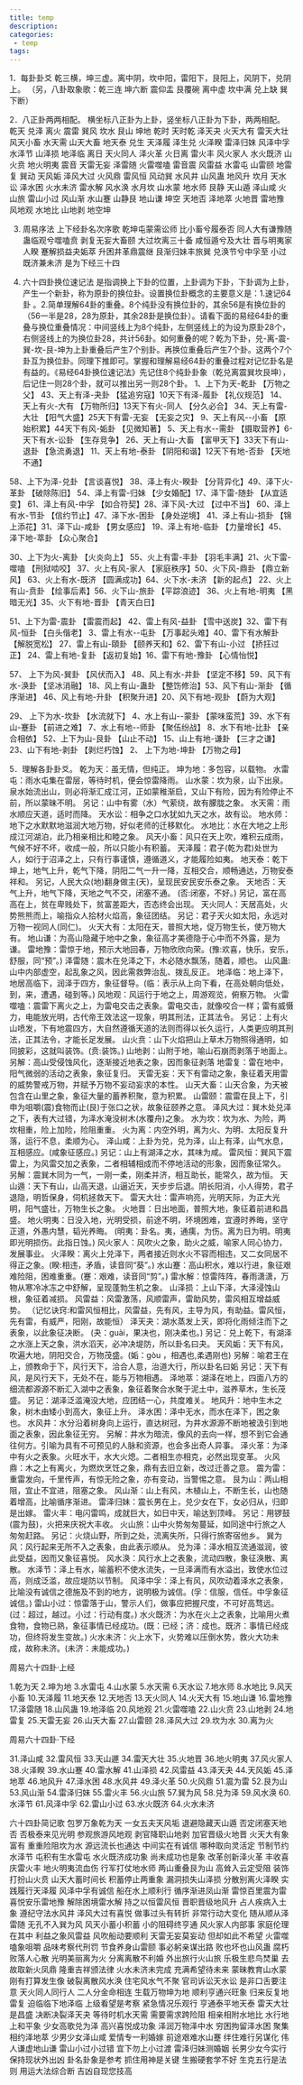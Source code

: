```yaml
---
title: temp
description:
categories:
 - temp
tags:
---
```



1．每卦卦爻
乾三横，坤三虚。离中阴，坎中阳，雷阳下，艮阳上，风阴下，兑阴上。
（另，八卦取象歌：乾三连 坤六断 震仰盂 艮覆碗 离中虚 坎中满 兑上缺 巽下断）

2．八正卦两两相配。
横坐标八正卦为上卦，竖坐标八正卦为下卦，两两相配。
      乾天    兑泽    离火    震雷    巽风    坎水    艮山    坤地 
乾时    天时乾  泽天夬  火天大有  雷天大壮  风天小畜  水天需  山天大畜   地天泰 
兑生    天泽履  泽生兑   火泽睽  雷泽归妹 风泽中孚   水泽节  山泽损   地泽临
离日   天火同人   泽火革   火日离  雷火丰  风火家人  水火既济   山火贲  地火明夷 
震音   天雷无妄   泽雷随   火雷噬嗑  雷音震   风雷益   水雷屯   山雷颐   地雷复 
巽动    天风姤  泽风大过   火风鼎   雷风恒  风动巽   水风井   山风蛊  地风升 
坎月    天水讼   泽水困  火水未济  雷水解   风水涣   水月坎   山水蒙   地水师 
艮静    天山遁   泽山咸   火山旅  雷山小过  风山渐  水山蹇  山静艮   地山谦 
坤空    天地否   泽地萃   火地晋  雷地豫  风地观  水地比   山地剥   地空坤 

3. 周易序法
上下经卦名次序歌
乾坤屯蒙需讼师       比小畜兮履泰否
同人大有谦豫随       蛊临观兮噬嗑贲
剥复无妄大畜颐       大过坎离三十备
咸恒遁兮及大壮       晋与明夷家人睽
蹇解损益夬姤萃       升困井革鼎震继
艮渐归妹丰旅巽       兑涣节兮中孚至
小过既济兼未济       是为下经三十四

4. 六十四卦换位速记法
是指调换上下卦的位置，上卦调为下卦，下卦调为上卦，产生一个新卦，称为原卦的换位卦。设置换位卦概念的主要意义是：1.速记64卦 。2.简单理解64卦的重叠。8个纯卦没有换位卦的，其余56是有换位卦的（56一半是28，28为原卦，其余28卦是换位卦）。请看下面的易经64卦的重叠与换位重叠情况：中间竖线上为8个纯卦，左侧竖线上的为设为原卦28个，右侧竖线上的为换位卦28，共计56卦。如何重叠的呢？乾为下卦，兑-离-震-巽-坎-艮-坤为上卦重叠后产生7个别卦。再换位重叠后产生7个卦。这两个7个卦互为换位卦。同理下推即可。掌握和理解易经64卦的重叠过程对记忆卦名是有益的。《易经64卦换位速记法》先记住8个纯卦卦象（乾兑离震巽坎艮坤），后记住一则28个卦，就可以推出另一则28个卦。
1、上下为天-乾卦 【万物之父】
43、天上有泽-夬卦 【猛追穷寇】10天下有泽-履卦 【礼仪规范】
14、天上有火-大有 【万物所归】13天下有火-同人 【分久必合】
34、天上有雷-大壮 【阳气大盛】25天下有雷-无妄 【无妄之灾】
9、天上有风--小畜 【原始积累】44天下有风-姤卦 【见微知著】
5、天上有水--需卦 【摄取营养】6-天下有水-讼卦 【生存竞争】
26、天上有山-大畜 【富甲天下】33天下有山-退卦 【急流勇退】
11、天上有地-泰卦 【阴阳和谐】12天下有地-否卦 【天地不通】

58、上下为泽-兑卦 【言谈喜悦】
38、泽上有火-睽卦 【分背异化】49、泽下火-革卦 【破除陈旧】
54、泽上有雷-归妹 【少女婚配】17、泽下雷-随卦 【从宜适变】
61、泽上有风-中孚 【如合符契】28、泽下风-大过 【过中不当】
60、泽上有水-节卦 【信约节止】47、泽下水-困卦 【身处逆境】
41、泽上有山-损卦 【锦上添花】31、泽下山-咸卦 【男女感应】
19、泽上有地-临卦 【力量增长】45、泽下地-萃卦 【众心聚合】

30、上下为火-离卦 【火炎向上】
55、火上有雷-丰卦 【羽毛丰满】21、火下雷-噬嗑 【刑狱啮咬】
37、火上有风-家人 【家庭秩序】50、火下风-鼎卦 【鼎立新风】
63、火上有水-既济 【圆满成功】64、火下水-未济 【新的起点】
22、火上有山-贲卦 【绘事后素】56、火下山-旅卦 【平踪浪迹】
36、火上有地-明夷 【黑暗无光】35、火下有地-晋卦 【青天白日】

51、上下为雷-震卦 【雷震而起】
42、雷上有风-益卦 【雪中送炭】32、雷下有风-恒卦 【白头偕老】
3、雷上有水--屯卦 【万事起头难】40、雷下有水解卦 【解脱宽松】
27、雷上有山-頤卦 【颐养天和】62、雷下有山-小过 【挢抂过正】
24、雷上有地-复卦 【返初复始】16、雷下有地-豫卦 【心情怡悦】

57、 上下为风-巽卦 【风伏而入】
48、风上有水-井卦 【坚定不移】59、风下有水-涣卦 【坚冰消融】
18、风上有山-蛊卦 【整饬修治】53、风下有山-渐卦 【循序渐进】
46、风上有地-升卦 【积聚升进】20、风下有地-观卦 【蔚为大观】

29、  上下为水-坎卦 【水流就下】
4、水上有山--蒙卦 【蒙味蛮荒】39、水下有山-蹇卦 【前进之难】
7、水上有地--师卦 【聚伍纷战】 8、水下有地-比卦 【亲合相依】
52、上下为山-艮卦 【山止不动】
15、山上有地-谦卦 【三才之谦】23、山下有地-剥卦 【剥烂朽蚀】
2、 上下为地-坤卦 【万物之母】



5．理解各卦卦爻。
乾为天：虽无情，但纯正。
坤为地：多包容，以载物。
水雷屯：雨水屯集在雷层，等待时机，便会惊雷降雨。
山水蒙：坎为泉，山下出泉。泉水始流出山，则必将渐汇成江河，正如蒙稚渐启，又山下有险，因为有险停止不前，所以蒙昧不明。
另记：山中有雾（水）气萦绕，故有朦胧之象。
水天需：雨水顺应天道，适时而降。
天水讼：相争之口水犹如九天之水，故有讼。
地水师：地下之水默默地滋润大地万物，好似老师的迁移默化。
水地比：水在大地之上形成江河湖泊，此乃相亲相比和睦之象。
风天小畜：风只在天上吹，难积云成雨，气候不好不坏，收成一般，所以只能小有积蓄。
天泽履：君子(乾为君)处世为人，如行于沼泽之上，只有行事谨慎，遵循道义，才能履险如夷。
地天泰：乾下坤上，地气上升，乾气下降，阴阳二气一升一降，互相交合，顺畅通达，万物安泰祥和。
另记，人民大众(地)翻身做主(天)，呈现民安民安乐泰之象。
天地否：天气上升，地气下降，天地之气不交，闭塞不通。 (否:闭塞，不好。)
      另记，富在高高在上，贫在卑贱处下，贫富差距大，否态终会出现。
天火同人：天居高处，火势熊熊而上，喻指众人拾材火焰高，象征团结。
另记：君子天火如太阳，永远对万物一视同人(同仁)。
火天大有：太阳在天，普照大地，促万物生长，使万物大有。
地山谦：为高山隐藏于地中之象，象征高才美德隐于心中而不外露，是为谦。
雷地豫：雷惊于地，预示大地回春，万物欣欣向荣。(豫:欢喜，快乐，安乐，舒服，同“预”。)
泽雷随：震木在兑泽之下，木必随水飘荡，随着，顺也。
山风蛊: 山中内部虚空，起乱象之风，因此需救弊治乱、拨乱反正。
地泽临：地上泽下，地居高临下，润泽于四方，象征督导。(临：表示从上向下看，在高处朝向低处，到，来，遭遇，碰到等。)
风地观：风运行于地之上，周游观览，俯察万物。
火雷噬嗑：震雷下离火之上，为雷电交击之表象。雷电交击，就像咬合一样；雷有威慑力，电能放光明，古代帝王效法这一现象，明其刑法，正其法令。
      另记：上有火山喷发，下有地震四方，大自然遵循天道的法则而得以长久运行，人类更应明其刑法，正其法令，才能长足发展。
山火贲：山下火焰把山上草木万物照得通明，如同披彩，这就叫装饰。(贲:装饰。)
山地剥：山附于地，喻山石崩而剥落于地面上。另解：高山受侵蚀风化，逐渐接近地表之象，因而象征剥落
地雷复：雷在地中，阳气微弱的活动之表象，象征复归。
天雷无妄：天下有雷动之象，象征着天用雷的威势警戒万物，并赋予万物不妄动妄求的本性。
山天大畜：山天合象，为天被包含在山里之象，象征大量的蓄养积聚，意为积累。
山雷颐：震雷在艮上下，引申为咀嚼(震)食物而止(艮)于张口之状，故象征颐养之意。
泽风大过：巽木处兑泽之下，表有大过错，为泽水淹没树木(水覆舟)之象。
水为坎：坎为水、为险，两坎相重，险上加险，险阻重重。
火为离：内空外明，离为火、为明、太阳反复升落，运行不息，柔顺为心。
泽山咸：上卦为兑，兑为泽，山上有泽，山气水息，互相感应。(咸象征感应。)
      另记：山上有湖泽之水，其味为咸。
雷风恒：巽风下震雷上，为风雷交加之表象，二者相辅相成而不停地活动的形象，因而象征常久。
      另解：震巽木同为一气，一刚一柔，刚柔并济，相互助长，能常久，故为恒。
天山遁：天下有山，山高天退，山逼近天，天步步后退。阴长阳消，小人得势，君子退隐，明哲保身，伺机拯救天下。
雷天大壮：雷声响亮，光明天际，为正大光明，阳气盛壮，万物生长之象。
火地晋：日出地面，普照大地，象征着前进和昌盛。
地火明夷：日没入地，光明受损，前途不明，环境困难，宜遵时养晦，坚守正道，外愚内慧，韬光养晦。
      (明夷：卦名。夷，通痍，为伤。离为日为明。明夷即光明损伤。此指日蚀。)
风火家人：风吹火之象，助火之威，喻家人同心协力，发展事业。
火泽睽：离火上兑泽下，两者接近则水火不容而相违，又二女同居不得正之象。(睽:相违，矛盾，读音同“葵”。)
水山蹇：高山积水，难以行进，象征艰难险阻，困难重重。(蹇：艰难，读音同“剪”。)
雷水解：惊雷阵阵，春雨潇潇，万物从寒冷冰冻之中舒解，呈现蓬勃生机之象。
山泽损：上山下泽，大泽浸蚀山根，象征着减损。
风雷益：风雷激荡，风顺雷声，雷助风势，雷风相互增益威势。 
      （记忆诀窍:和雷风恒相比，风雷益，先有风，主导为风，有助益。雷风恒，先有雷，有威严，阳刚，故能恒）
泽天夬：湖水蒸发上天，即将化雨倾注而下之表象，以此象征决断。 (夬：guài，果决也，刚决柔也。)
       另记：兑上乾下，有湖泽之水涨上天之象，洪水滔天，必冲决堤防，所以卦名曰夬。
天风姤：天下有风，吹遍大地，阴阳交合，万物茂盛。(姤：gòu ，相遇也,柔遇刚也)
       另解：喻君王在上，颁教命于下，风行天下，洽合人意，治道大行，所以卦名曰姤 
       另记：天下有风，是风行天下，无处不在，能与万物相遇。
泽地萃：湖泽在地上，四面八方的细流都源源不断汇入湖中之表象，象征着聚合水聚于泥土中，滋养草木，生长茂盛。
       另记：湖泽泛滥淹没大地，应团结一心，共度难关。
地风升：地中生木之象，树木由矮小到高大，象征上升。
泽水困：泽中无水，而水在泽下，困之象也。
水风井：水分沿着树身向上运行，直达树冠，为井水源源不断地被汲引到地面之表象，因此象征无穷。
另解：井水为暗流，像风的去向一样，想不到它会通往何方。引喻为具有不可预见的人脉和资源，也会多出奇人异事。
泽火革：为泽中有火之表象。火旺水干，水大火熄。二者相生亦相克，必然出现变革。
火风鼎：木之上有离火，为燃炊烹饪之象，鼎有去旧立新，改过迁善之意。
震为雷：重雷发向，千里传声，有惊无险之象，亦有变动，当警惕之意。
艮为山：两山相阻，宜止不宜进，阻塞之象。
风山渐：山上有风，木植山上，不断生长，山也随着增高，比喻循序渐进。
雷泽归妹：震长男在上，兑少女在下，女必归从，归即是出嫁。
雷火丰：电闪雷鸣，成就巨大，如日中天，喻达到顶峰。
      另记：用锣鼓(震为鼓)，火把来庆祝大丰收。
火山旅：山中火势匆匆蔓延，如同途中行旅之人匆匆赶路。
另记：火烧山野，所到之处，流离失所，只得行旅寄宿他乡。
巽为风：风行起来无所不入之表象，由此表示顺从。
兑为泽：泽水相互流通滋润，彼此受益，因而又象征喜悦。
风水涣：风行水上之表象，流动四散，象征涣散、离散。
水泽节：泽上有水，喻蓄积不使水流失，一旦泽满而有水溢出，致使水位过高，则成泛滥，故应堤防以节制。
风泽中孚：泽上有风，风吹动着泽水之表象，比喻没有诚信之德施及不到的地方，说明极为诚信。(孚：信服，信任。中孚象征诚信。)
雷山小过：惊雷落于山，警示人们，做事应把握尺度，不可好高骛远。(过：超过，越过。小过：行动有度。)
水火既济：为水在火上之表象，比喻用火煮食物，食物已熟，象征事情已经成功。(既：已经；济：成也。既济：事情已经成
功，但终将发生变故。)
火水未济：火上水下，火势难以压倒水势，救火大功未成，故称未济。(未济：未能成功。)

周易六十四卦·上经

1.乾为天
2.坤为地
3.水雷屯
4.山水蒙
5.水天需
6.天水讼
7.地水师
8.水地比
9.风天小畜
10.天泽履
11.地天泰
12.天地否
13.天火同人
14.火天大有
15.地山谦
16.雷地豫
17.泽雷随
18.山风蛊
19.地泽临
20.风地观
21.火雷噬嗑
22.山火贲
23.山地剥
24.地雷复
25.天雷无妄
26.山天大畜
27.山雷颐
28.泽风大过
29.坎为水
30.离为火

周易六十四卦·下经

31.泽山咸
32.雷风恒
33.天山遯
34.雷天大壮
35.火地晋
36.地火明夷
37.风火家人
38.火泽睽
39.水山蹇
40.雷水解
41.山泽损
42.风雷益
43.泽天夬
44.天风姤
45.泽地萃
46.地风升
47.泽水困
48.水风井
49.泽火革
50.火风鼎
51.震为雷
52.艮为山
53.风山渐
54.雷泽归妹
55.雷火丰
56.火山旅
57.巽为风
58.兑为泽
59.风水涣
60.水泽节
61.风泽中孚
62.雷山小过
63.水火既济
64.火水未济

六十四卦简记歌
包罗万象乾为天    一女五夫天风垢    退避隐藏天山遁    否定闭塞天地否
否极泰来见光明    参观旅游风地观    剥官降职山地剥    加官晋级火地晋
火天大有象富有    重重险阻坎为水    源远流长也通达    中间实在有诚信
哪种取向灵活定    节制节约水泽节    屯积有生水雷屯    水火既济成功象
尚未成功也是象    改革创新泽火革    丰收喜庆雷火丰    地火明夷流血伤
行军打仗地水师    两山重叠艮为山    高耸入云定受阻    装饰打扮山火贲
山天大蓄时间长    积蓄停止两重象    漏洞损失山泽损    分散别离火泽睽
实践履行天泽履    风泽中孚有诚信    船在水上顺利行    循序渐进凤山渐
雷惊百里震为雷    喜悦安乐雷地豫    解除困境雷水解    持之以恒雷风恒
晋职晋级地风升    占人疾病入土象    遵纪守法水风井    泽风大过有喜悦
做事过头有转折    非常行动大变化    随从顺从泽雷随    无孔不入巽为风
风天小蓄小积蓄    小的阻碍终亨通    风火家人内部事    家庭伦理在其中
利益之象风雷益    风吹船动要顺利    天雷无妄莫妄动    但却如此不希望
火雷噬嗑象咀嚼    品味考察代刑罚    节食养身山雷颐    事必躬亲谋出路
败也坏也山风蛊    腐朽败落人心散    光明美丽离为火    分离离散不利婚
外出旅行火山旅    乐极生悲鸟焚巢    去故取新火凤鼎    隆重吉祥颁法律
火水未济未完成    充满希望待未来    蒙昧教育山水蒙    刚有打算发生像
破裂离散风水涣    住宅风水气不聚    官司诉讼天水讼    是非口舌要注意
天火同人同行人    二人分金命相连    生载万物坤为地    顺利亨通兴旺象
归来反复地雷复    迫临临下地泽临    上级看望是考察    紧急情况乐观行
亨通泰平地天泰    雷天大壮是昌盛    决断决裂泽天夬    等待时机水天需
需要需求跨险阻    相亲相附水地比    水行地上和平象    少女高歌兑为泽
高兴喜悦成功象    泽润万物泽中水    穷困拘留泽水困    聚集相约泽地萃
少男少女泽山咸    爱情专一利婚嫁    前途艰难水山蹇    绊住难行另谋化
伟人谦虚地山谦    雷山小过小过错    宜下勿上小过渡    雷泽归妹测婚姻
长男少女今实行    保持现状外出凶    卦名卦象是参考    抓住用神是关键
生搬硬套学不好    生克五行是法则    用运大法综合断    吉凶自现您技高
